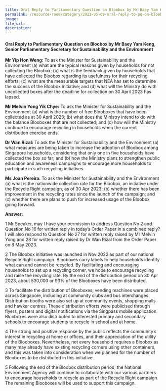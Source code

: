 ```yaml
---  
title: Oral Reply to Parliamentary Question on Bloobox by Mr Baey Yam Keng, Senior Parliamentary Secretary for Sustainability and the Environment
permalink: /resource-room/category/2023-05-09-oral-reply-to-pq-on-bloobox
image:  
file_url:  
description:  
---  
```

#### Oral Reply to Parliamentary Question on Bloobox by Mr Baey Yam Keng, Senior Parliamentary Secretary for Sustainability and the Environment

**Mr Yip Hon Weng:** To ask the Minister for Sustainability and the Environment (a) what are the typical reasons given by households for not collecting the Bloobox; (b) what is the feedback given by households that have collected the Bloobox regarding its usefulness for their recycling efforts; (c) what are the measurable targets that NEA has set to determine the success of the Bloobox initiative; and (d) what will the Ministry do with uncollected boxes after the deadline for collection on 30 April 2023 has lapsed.

**Mr Melvin Yong Yik Chye:** To ask the Minister for Sustainability and the Environment (a) what is the number of free Blooboxes that have been collected as at 30 April 2023; (b) what does the Ministry intend to do with the balance Blooboxes that are not collected; and (c) how will the Ministry continue to encourage recycling in households when the current distribution exercise ends.

**Dr Wan Rizal:** To ask the Minister for Sustainability and the Environment (a) what measures are being taken to increase the adoption of Bloobox among Singapore households, considering that only one in five households have collected the box so far; and (b) how the Ministry plans to strengthen public education and awareness campaigns to encourage more households to participate in such recycling initiatives.

**Ms Joan Pereira:** To ask the Minister for Sustainability and the Environment (a) what is the nationwide collection rate for the Bloobox, an initiative under the Recycle Right campaign, as of 30 Apr 2023; (b) whether there has been improvement in the recycling rates since the launch of the campaign; and (c) whether there are plans to push for increased usage of the Bloobox going forward.

**Answer:**

1 Mr Speaker, may I have your permission to address Question No 2 and Question No 16 for written reply in today’s Order Paper in a combined reply? I will also respond to Question No 27 for written reply raised by Mr Melvin Yong and 28 for written reply raised by Dr Wan Rizal from the Order Paper on 8 May 2023.

2 The Bloobox initiative was launched in Nov 2022 as part of our national Recycle Right campaign. Blooboxes carry labels to help households identify what can and cannot be recycled. By facilitating and encouraging households to set up a recycling corner, we hope to encourage recycling and raise the recycling rate. By the end of the distribution period on 30 Apr 2023, about 530,000 or 93% of the Blooboxes have been distributed.

3 To facilitate the distribution of Blooboxes, vending machines were placed across Singapore, including at community clubs and bus interchanges. Distribution booths were also set up at community events, shopping malls and hawker centres. These distribution efforts were publicised through flyers, posters and digital notifications via the Singpass mobile application. Blooboxes were also distributed to interested primary and secondary schools to encourage students to recycle in school and at home.

4 The strong and positive response by the public reflects the community’s interest in recycling at home or offices, and their appreciation of the utility of the Blooboxes. Nevertheless, not every household requires a Bloobox as many may already have existing recycling corners using other containers, and this was taken into consideration when we planned for the number of Blooboxes to be distributed in this initiative. 

5 Following the end of the Bloobox distribution period, the National Environment Agency will continue to collaborate with our various partners to encourage households to recycle as part of the Recycle Right campaign. The remaining Blooboxes will be used to support this campaign.
